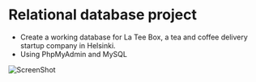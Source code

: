 <h1> Relational database project </h1>

- Create a working database for La Tee Box, a tea and coffee delivery startup company in Helsinki.
- Using PhpMyAdmin and MySQL


![ScreenShot](https://cloud.githubusercontent.com/assets/25751050/23474942/4d692b8c-febe-11e6-89a2-b4f514158006.png)
